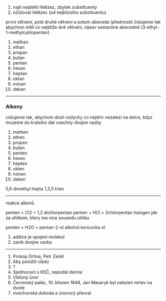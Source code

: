 1. najít nejdelší řetězez, zbytek substituenty
2. očíslovat řetězec (od nejblizsiho substituentu)


první větvení, poté druhé větvení a potom abeceda (přednosti)
čislujeme tak abychom měli co nejblíže dvě větvení, název sestavíme abecedně (3-ethyl-1-methylcyklopentan)

1. methan
2. ethan
3. propan
4. butan
5. pentan
6. hexan
7. heptan
8. oktan
9. nonan
10. dekan


---

### Alkeny

cislujeme tak, abychom dosli vzdycky co nejdriv 
nezalezi na delce, kdyz muzeme do kratsiho dat vsechny dvojne vazby

1. methen
2. ethen
3. propen
4. buten
5. penten
6. hexen
7. hepten
8. okten
9. nonen
10. deken 



5,6 dimethyl hepta 1,3,5 trien


---

reakce alkenů

penten + Cl2 = 1,2 dichlorpentan
penten + HCl = 2chlorpentan
halogen jde za uhlikem, ktery ma vice sousedu uhliku

penten + H2O = pentan-2-ol
alkohol koncovka ol


1. addice je spojeni molekul
2. zanik dvojne vazby


---


1. Prokop Drtina, Petr Zenkl
2. Aby položili vládu
3. ?
4. Sjednocení s KSČ, nepodal demisi
5. Vítězný únor
6. Černinský palác, 10. březen 1948, Jan Masaryk byl nalezen mrtev na dvoře
7. mnichovská dohoda a únorový převrat